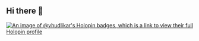 ## Hi there 👋
[![An image of @vhudlikar's Holopin badges, which is a link to view their full Holopin profile](https://holopin.me/vhudlikar)](https://holopin.io/@vhudlikar)

<!--
**vhudlikar/vhudlikar** is a ✨ _special_ ✨ repository because its `README.md` (this file) appears on your GitHub profile.

Here are some ideas to get you started:

- 🔭 I’m currently working on ...
- 🌱 I’m currently learning ...
- 👯 I’m looking to collaborate on ...
- 🤔 I’m looking for help with ...
- 💬 Ask me about ...
- 📫 How to reach me: ...
- 😄 Pronouns: ...
- ⚡ Fun fact: ...
-->
